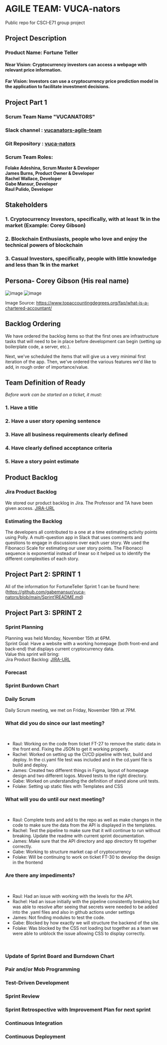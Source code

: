 # AGILE TEAM: VUCA-nators
Public repo for CSCI-E71 group project

## Project Description
### Product Name: Fortune Teller

#### Near Vision: Cryptocurrency investors can access a webpage with relevant price information.
#### Far Vision: Investors can use a cryptocurrency price prediction model in the application to facilitate investment decisions.   

## Project Part 1
###  Scrum Team Name  "VUCANATORS"
###  Slack channel : [vucanators-agile-team](https://agilesoftwarecourse.slack.com/archives/C02L5H02672)
###  Git Repository : [vuca-nators](https://github.com/gabemansur/vuca-nators)
###  Scrum Team Roles:
**Folake Adeshina, Scrum Master & Developer** <br/>
**James Burns, Product Owner & Developer** <br/>
**Rachel Wallace, Developer** <br/>
**Gabe Mansur, Developer** <br/>
**Raul Pulido, Developer**

## Stakeholders
### 1. Cryptocurrency Investors, specifically, with at least 1k in the market (Example: Corey Gibson)
### 2. Blockchain Enthusiasts, people who love and enjoy the technical powers of blockchain
### 3. Casual Investors, specifically, people with little knowledge and less than 1k in the market


## Persona- Corey Gibson (His real name)
![image](https://user-images.githubusercontent.com/65990764/139624331-da912d5b-2341-4a1e-8ce2-805027d8e77d.png)
![image](https://user-images.githubusercontent.com/65990764/139624081-3b11c9fd-277d-48a9-bead-34b4fd5c5bd7.png)

Image Source: https://www.topaccountingdegrees.org/faq/what-is-a-chartered-accountant/

## Backlog Ordering

We have ordered the backlog items so that the first ones are infrastructure tasks that will need to be in place before development can begin (setting up boilerplate code, a server, etc.).

Next, we've scheduled the items that will give us a very minimal first iteration of the app. Then, we've ordered the various features we'd like to add, in rough order of importance/value.

## Team Definition of Ready

*Before work can be started on a ticket, it must:*
### 1. Have a title
### 2. Have a user story opening sentence
### 3. Have all business requirements clearly defined
### 4. Have clearly defined acceptance criteria
### 5. Have a story point estimate

## Product Backlog
### Jira Product Backlog <br/>
We stored our product backlog in Jira. The Professor and TA have been given access. [JIRA-URL](https://vuca-nators.atlassian.net/jira/software/projects/FT/boards/1/backlog)

### Estimating the Backlog <br/>
The developers all contributed to a one at a time estimating activity points using Polly. A multi-question app in Slack that uses comments and questions to engage in discussions over each user story. We used the Fibonacci Scale for estimating our user story points. The Fibonacci sequence is exponential instead of linear so it helped us to identify the different complexities of each story.

## Project Part 2: SPRINT 1

All of the information for FortuneTeller Sprint 1 can be found here: (https://github.com/gabemansur/vuca-nators/blob/main/Sprint1README.md) 

## Project Part 3: SPRINT 2

### Sprint Planning
Planning was held Monday, November 15th at 6PM.
<br/>
Sprint Goal: Have a website with a working homepage (both front-end and back-end) that displays current cryptocurrency data.
<br/>
Value this sprint will bring:
<br/>
Jira Product Backlog: [JIRA-URL](https://vuca-nators.atlassian.net/jira/software/projects/FT/boards/1/backlog)

### Forecast

### Sprint Burdown Chart

### Daily Scrum
Daily Scrum meeting, we met on Friday, November 19th at 7PM.

### What did you do since our last meeting?
<br/>
<ul>
<li> 
Raul: Working on the code from ticket FT-27 to remove the static data in the front end. Fixing the JSON to get it working properly.
</li>
<li>
Rachel: Worked on setting up the CI/CD pipeline with test, build and deploy. In the ci.yaml file test was included and in the cd.yaml file is build and deploy.
</li>
<li>
James: Created two different things in Figma, layout of homepage design and two different logos. Moved tests to the right directory.
</li>
<li>
Gabe: Worked on understanding the definition of stand alone unit tests. 
</li>
<li>
Folake: Setting up static files with Templates and CSS
</li>
</ul>

### What will you do until our next meeting?
<br/>
<ul>
<li> 
Raul: Complete tests and add to the repo as well as make changes in the code to make sure the data from the API is displayed in the templates.
</li>
<li>
Rachel: Test the pipeline to make sure that it will continue to run without breaking. Update the readme with current sprint documentation.
</li>
<li>
James: Make sure that the API directory and app directory fit together correctly.
</li>
<li>
Gabe: Working to structure market cap of cryptocurrency
</li>
<li>
Folake: Will be continuing to work on ticket FT-30 to develop the design in the frontend
</li>
</ul>

### Are there any impediments?
<br/>
<ul>
<li> 
Raul: Had an issue with working with the levels for the API. 
</li>
<li>
Rachel: Had an issue initially with the pipeline consistently breaking but was able to resolve after seeing that secrets were needed to be added into the .yaml files and also in github actions under settings 
</li>
<li>
James: Not finding modules to test the code. 
</li>
<li>
Gabe: Blocked by how exactly we will structure the backend of the site. 
</li>
<li>
Folake: Was blocked by the CSS not loading but together as a team we were able to unblock the issue allowing CSS to display correctly.
</li>
</ul>
<br/>

### Update of Sprint Board and Burndown Chart

### Pair and/or Mob Programming

### Test-Driven Development

### Sprint Review

### Sprint Retrospective with Improvement Plan for next sprint

### Continuous Integration

### Continuous Deployment


